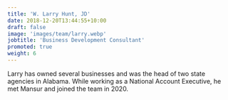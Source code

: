 ```yaml
---
title: 'W. Larry Hunt, JD'
date: 2018-12-20T13:44:55+10:00
draft: false
image: 'images/team/larry.webp'
jobtitle: 'Business Development Consultant'
promoted: true
weight: 6
---
```


Larry has owned several businesses and was the head of two state agencies in Alabama. While working as a National Account Executive, he met Mansur and joined the team in 2020.